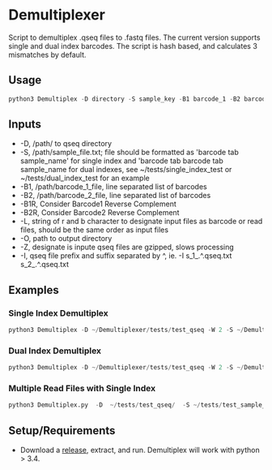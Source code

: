 # Demultiplexer

Script to demultiplex .qseq files to .fastq files. The current version supports single and dual index barcodes. The script is hash based,
and calculates 3 mismatches by default.  

## Usage

```python
python3 Demultiplex -D directory -S sample_key -B1 barcode_1 -B2 barcode_2 -L file_labels -O output_directory -I input_file_1 input_file_2 ...
```

## Inputs

- -D, /path/ to qseq directory
- -S, /path/sample_file.txt; file should be formatted as 'barcode tab sample_name' for single index and 'barcode tab barcode tab sample_name for dual indexes, see ~/tests/single_index_test or ~/tests/dual_index_test for an example
- -B1, /path/barcode_1_file, line separated list of barcodes
- -B2, /path/barcode_2_file, line separated list of barcodes
- -B1R, Consider Barcode1 Reverse Complement
- -B2R, Consider Barcode2 Reverse Complement
- -L, string of r and b character to designate input files as barcode or read files, should be the same order as input files
- -O, path to output directory
- -Z, designate is inpute qseq files are gzipped, slows processing
- -I, qseq file prefix and suffix separated by \^, ie. -I s_1_.\^.qseq.txt s_2_.\^.qseq.txt

## Examples

### Single Index Demultiplex

```python
python3 Demultiplex -D ~/Demultiplexer/tests/test_qseq -W 2 -S ~/Demultiplexer/tests/test_sample_files/single_index_test.txt -B1 ~/Demultiplexer/tests/test_sample_files/N700_nextera_bacrodes.txt -L 'rb' -M 1 -O ~/Demultiplexer/tests/test_output/ -I 1_test.^.qseq.txt 2_test.^.qseq.txt
```
### Dual Index Demultiplex

```python
python3 Demultiplex -D ~/Demultiplexer/tests/test_qseq -W 2 -S ~/Demultiplexer/tests/test_sample_files/single_index_test.txt -B1 ~/Demultiplexer/tests/test_sample_files/N700_nextera_bacrodes.txt -B1R -B2 ~/Demultiplexer/tests/test_sample_files/N500_nextera_bacrodes.txt -B2R -L 'rbbr'  -O ~/Demultiplexer/tests/test_output/ -I 1_test.^.qseq.txt 2_test.^.qseq.txt 3_test.^.qseq.txt 4_test.^.qseq.txt
```

### Multiple Read Files with Single Index

```python
python3	Demultiplex.py	-D	~/tests/test_qseq/	-S ~/tests/test_sample_files/single_index_test.txt	-B1	~/tests/test_sample_files/N700_nextera_barcodes.txt	-W	2	-L	rrb	-O	~/tests/test_output/	-I	1_test.^.qseq.txt	4_test.^.qseq.txt 2_test.^.qseq.txt
```

## Setup/Requirements
- Download a [release](https://github.com/NuttyLogic/Demultiplexer/release), extract, and run. Demultiplex will work with python > 3.4.
